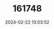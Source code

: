---
title: "161748"
category: "Dasyatis marmorata"
draft: false
date: 2024-02-22 13:03:52
languages:
  English: ["Marbled Stingray"]
---